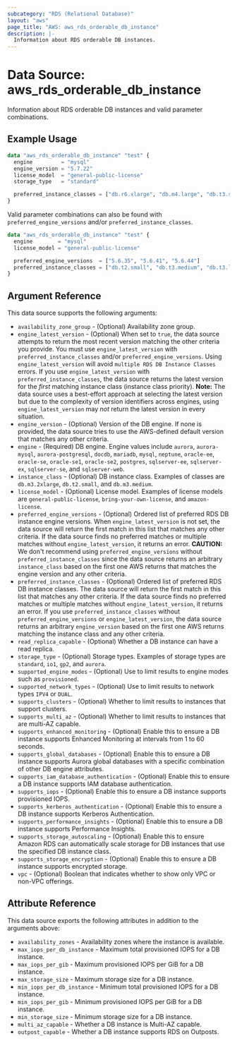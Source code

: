 ```yaml
---
subcategory: "RDS (Relational Database)"
layout: "aws"
page_title: "AWS: aws_rds_orderable_db_instance"
description: |-
  Information about RDS orderable DB instances.
---
```


# Data Source: aws_rds_orderable_db_instance

Information about RDS orderable DB instances and valid parameter combinations.

## Example Usage

```terraform
data "aws_rds_orderable_db_instance" "test" {
  engine         = "mysql"
  engine_version = "5.7.22"
  license_model  = "general-public-license"
  storage_type   = "standard"

  preferred_instance_classes = ["db.r6.xlarge", "db.m4.large", "db.t3.small"]
}
```

Valid parameter combinations can also be found with `preferred_engine_versions` and/or `preferred_instance_classes`.

```terraform
data "aws_rds_orderable_db_instance" "test" {
  engine        = "mysql"
  license_model = "general-public-license"

  preferred_engine_versions  = ["5.6.35", "5.6.41", "5.6.44"]
  preferred_instance_classes = ["db.t2.small", "db.t3.medium", "db.t3.large"]
}
```

## Argument Reference

This data source supports the following arguments:

* `availability_zone_group` - (Optional) Availability zone group.
* `engine_latest_version` - (Optional) When set to `true`, the data source attempts to return the most recent version matching the other criteria you provide. You must use `engine_latest_version` with `preferred_instance_classes` and/or `preferred_engine_versions`. Using `engine_latest_version` will avoid `multiple RDS DB Instance Classes` errors. If you use `engine_latest_version` with `preferred_instance_classes`, the data source returns the latest version for the _first_ matching instance class (instance class priority). **Note:** The data source uses a best-effort approach at selecting the latest version but due to the complexity of version identifiers across engines, using `engine_latest_version` may _not_ return the latest version in every situation.
* `engine_version` - (Optional) Version of the DB engine. If none is provided, the data source tries to use the AWS-defined default version that matches any other criteria.
* `engine` - (Required) DB engine. Engine values include `aurora`, `aurora-mysql`, `aurora-postgresql`, `docdb`, `mariadb`, `mysql`, `neptune`, `oracle-ee`, `oracle-se`, `oracle-se1`, `oracle-se2`, `postgres`, `sqlserver-ee`, `sqlserver-ex`, `sqlserver-se`, and `sqlserver-web`.
* `instance_class` - (Optional) DB instance class. Examples of classes are `db.m3.2xlarge`, `db.t2.small`, and `db.m3.medium`.
* `license_model` - (Optional) License model. Examples of license models are `general-public-license`, `bring-your-own-license`, and `amazon-license`.
* `preferred_engine_versions` - (Optional) Ordered list of preferred RDS DB instance engine versions. When `engine_latest_version` is not set, the data source will return the first match in this list that matches any other criteria. If the data source finds no preferred matches or multiple matches without `engine_latest_version`, it returns an error. **CAUTION:** We don't recommend using `preferred_engine_versions` without `preferred_instance_classes` since the data source returns an arbitrary `instance_class` based on the first one AWS returns that matches the engine version and any other criteria.
* `preferred_instance_classes` - (Optional) Ordered list of preferred RDS DB instance classes. The data source will return the first match in this list that matches any other criteria. If the data source finds no preferred matches or multiple matches without `engine_latest_version`, it returns an error. If you use `preferred_instance_classes` without `preferred_engine_versions` or `engine_latest_version`, the data source returns an arbitrary `engine_version` based on the first one AWS returns matching the instance class and any other criteria.
* `read_replica_capable` - (Optional) Whether a DB instance can have a read replica.
* `storage_type` - (Optional) Storage types. Examples of storage types are `standard`, `io1`, `gp2`, and `aurora`.
* `supported_engine_modes` - (Optional) Use to limit results to engine modes such as `provisioned`.
* `supported_network_types` - (Optional) Use to limit results to network types `IPV4` or `DUAL`.
* `supports_clusters` - (Optional) Whether to limit results to instances that support clusters.
* `supports_multi_az` - (Optional) Whether to limit results to instances that are multi-AZ capable.
* `supports_enhanced_monitoring` - (Optional) Enable this to ensure a DB instance supports Enhanced Monitoring at intervals from 1 to 60 seconds.
* `supports_global_databases` - (Optional) Enable this to ensure a DB instance supports Aurora global databases with a specific combination of other DB engine attributes.
* `supports_iam_database_authentication` - (Optional) Enable this to ensure a DB instance supports IAM database authentication.
* `supports_iops` - (Optional) Enable this to ensure a DB instance supports provisioned IOPS.
* `supports_kerberos_authentication` - (Optional) Enable this to ensure a DB instance supports Kerberos Authentication.
* `supports_performance_insights` - (Optional) Enable this to ensure a DB instance supports Performance Insights.
* `supports_storage_autoscaling` - (Optional) Enable this to ensure Amazon RDS can automatically scale storage for DB instances that use the specified DB instance class.
* `supports_storage_encryption` - (Optional) Enable this to ensure a DB instance supports encrypted storage.
* `vpc` - (Optional) Boolean that indicates whether to show only VPC or non-VPC offerings.

## Attribute Reference

This data source exports the following attributes in addition to the arguments above:

* `availability_zones` - Availability zones where the instance is available.
* `max_iops_per_db_instance` - Maximum total provisioned IOPS for a DB instance.
* `max_iops_per_gib` - Maximum provisioned IOPS per GiB for a DB instance.
* `max_storage_size` - Maximum storage size for a DB instance.
* `min_iops_per_db_instance` - Minimum total provisioned IOPS for a DB instance.
* `min_iops_per_gib` - Minimum provisioned IOPS per GiB for a DB instance.
* `min_storage_size` - Minimum storage size for a DB instance.
* `multi_az_capable` - Whether a DB instance is Multi-AZ capable.
* `outpost_capable` - Whether a DB instance supports RDS on Outposts.
